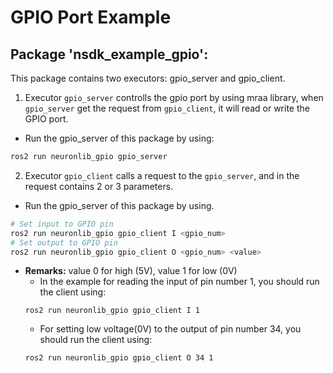 # GPIO Port Example

## Package 'nsdk_example_gpio':

This package contains two executors: gpio_server and gpio_client.

1. Executor `gpio_server` controlls the gpio port by using mraa library, when `gpio_server` get the request from `gpio_client`, it will read or write the GPIO port.  
  - Run the gpio_server of this package by using:
```bash
ros2 run neuronlib_gpio gpio_server
```
2. Executor `gpio_client` calls a request to the `gpio_server`, and in the request contains 2 or 3 parameters. 
  - Run the gpio_server of this package by using.  
```bash
# Set input to GPIO pin
ros2 run neuronlib_gpio gpio_client I <gpio_num>
# Set output to GPIO pin
ros2 run neuronlib_gpio gpio_client O <gpio_num> <value> 
```
  - **Remarks:** value 0 for high (5V), value 1 for low (0V)  
    - In the example for reading the input of pin number 1, you should run the client using:
    ```
    ros2 run neuronlib_gpio gpio_client I 1 
    ```
    - For setting low voltage(0V) to the output of pin number 34, you should run the client using:
    ```
    ros2 run neuronlib_gpio gpio_client O 34 1
    ```
